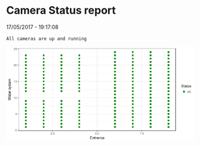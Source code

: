 Camera Status report
================
17/05/2017 - 19:17:08

    All cameras are up and running

![](camreport_files/figure-markdown_github/unnamed-chunk-2-1.png)
